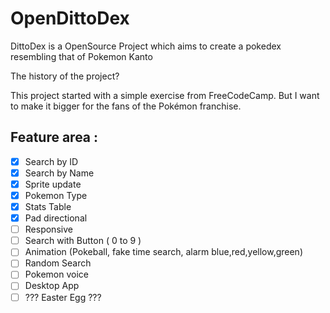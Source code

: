 # OpenDittoDex
DittoDex is a OpenSource Project which aims to create a pokedex resembling that of Pokemon Kanto

The history of the project?

This project started with a simple exercise from FreeCodeCamp. But I want to make it bigger for the fans of the Pokémon franchise.

## Feature area : 
- [x] Search by ID 
- [x] Search by Name
- [x] Sprite update
- [x] Pokemon Type
- [x] Stats Table
- [x] Pad directional
- [ ] Responsive
- [ ] Search with Button ( 0 to 9 )
- [ ] Animation (Pokeball, fake time search, alarm blue,red,yellow,green)
- [ ] Random Search
- [ ] Pokemon voice
- [ ] Desktop App 
- [ ] ??? Easter Egg ???
